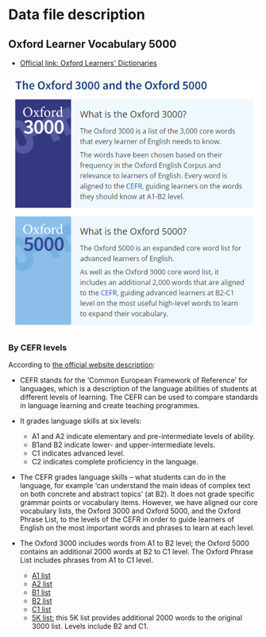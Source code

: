 # Data file description

## Oxford Learner Vocabulary 5000

+ [Official link: Oxford Learners' Dictionaries](https://www.oxfordlearnersdictionaries.com/wordlists/oxford3000-5000)
  
![](https://github.com/MK316/Myapps/blob/main/mrkim21apps/data/oxford5k.png)

### By CEFR levels

According to [the official website description](https://www.oxfordlearnersdictionaries.com/about/wordlists/cefr):

+ CEFR stands for the ‘Common European Framework of Reference’ for languages, which is a description of the language abilities of students at different levels of learning. The CEFR can be used to compare standards in language learning and create teaching programmes.

+ It grades language skills at six levels:

  + A1 and A2 indicate elementary and pre-intermediate levels of ability.
  + B1and B2 indicate lower- and upper-intermediate levels.
  + C1 indicates advanced level.
  + C2 indicates complete proficiency in the language.

+ The CEFR grades language skills – what students can do in the language, for example ‘can understand the main ideas of complex text on both concrete and abstract topics’ (at B2). It does not grade specific grammar points or vocabulary items. However, we have aligned our core vocabulary lists, the Oxford 3000 and Oxford 5000, and the Oxford Phrase List, to the levels of the CEFR in order to guide learners of English on the most important words and phrases to learn at each level.

+ The Oxford 3000 includes words from A1 to B2 level; the Oxford 5000 contains an additional 2000 words at B2 to C1 level. The Oxford Phrase List includes phrases from A1 to C1 level.


  + [A1 list](https://github.com/MK316/Myapps/blob/main/mrkim21apps/data/OF3KA1.csv)
  + [A2 list](https://github.com/MK316/Myapps/blob/main/mrkim21apps/data/OF3KA2.csv)
  + [B1 list](https://github.com/MK316/Myapps/blob/main/mrkim21apps/data/OF3KB1.csv)
  + [B2 list](https://github.com/MK316/Myapps/blob/main/mrkim21apps/data/OF3KB2.csv)
  + [C1 list](https://github.com/MK316/Myapps/blob/main/mrkim21apps/data/OF3KC1.csv)
  + [5K list:](https://github.com/MK316/Myapps/blob/main/mrkim21apps/data/OF5K.csv) this 5K list provides additional 2000 words to the original 3000 list. Levels include B2 and C1. 
